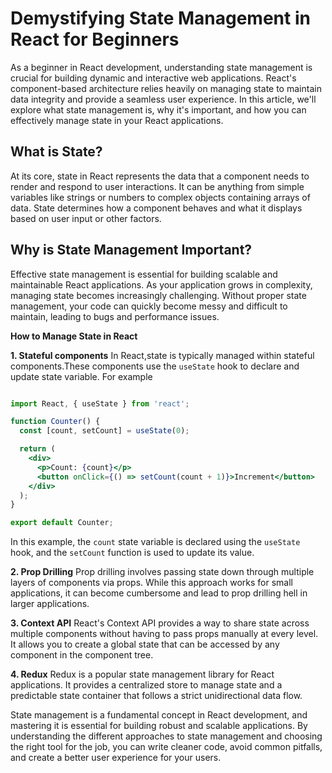 # Demystifying State Management in React for Beginners

As a beginner in React development, understanding state management is crucial for building dynamic and interactive web applications. React's component-based architecture relies heavily on managing state to maintain data integrity and provide a seamless user experience. In this article, we'll explore what state management is, why it's important, and how you can effectively manage state in your React applications.

## What is State?

At its core, state in React represents the data that a component needs to render and respond to user interactions. It can be anything from simple variables like strings or numbers to complex objects containing arrays of data. State determines how a component behaves and what it displays based on user input or other factors.

## Why is State Management Important?

Effective state management is essential for building scalable and maintainable React applications. As your application grows in complexity, managing state becomes increasingly challenging. Without proper state management, your code can quickly become messy and difficult to maintain, leading to bugs and performance issues.


**How to Manage State in React**

**1. Stateful components**
In React,state is typically managed within stateful components.These components use the `useState` hook to declare and update state variable. For example 

```jsx

import React, { useState } from 'react';

function Counter() {
  const [count, setCount] = useState(0);

  return (
    <div>
      <p>Count: {count}</p>
      <button onClick={() => setCount(count + 1)}>Increment</button>
    </div>
  );
}

export default Counter;


```


In this example, the `count` state variable is declared using the `useState` hook, and the `setCount` function is used to update its value.

**2. Prop Drilling**
Prop drilling involves passing state down through multiple layers of components via props. While this approach works for small applications, it can become cumbersome and lead to prop drilling hell in larger applications.

**3. Context API**
React's Context API provides a way to share state across multiple components without having to pass props manually at every level. It allows you to create a global state that can be accessed by any component in the component tree.

**4. Redux**
Redux is a popular state management library for React applications. It provides a centralized store to manage state and a predictable state container that follows a strict unidirectional data flow.


State management is a fundamental concept in React development, and mastering it is essential for building robust and scalable applications. By understanding the different approaches to state management and choosing the right tool for the job, you can write cleaner code, avoid common pitfalls, and create a better user experience for your users.